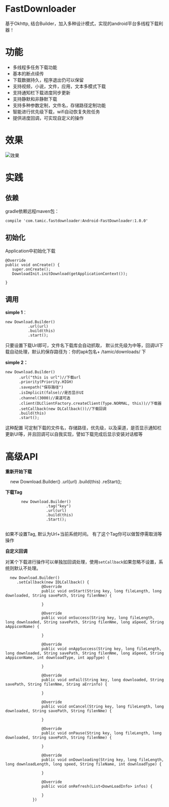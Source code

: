 # FastDownloader
基于Okhttp, 结合Builder，加入多种设计模式，实现的android平台多线程下载利器！

# 功能 #

- 多线程多任务下载功能
- 基本的断点续传
- 下载数据持久，程序退出仍可以保留
- 支持视频，小说，文件，应用，文本多模式下载
- 支持通知栏下载进度同步更新
- 支持静默和非静默下载
- 支持多种参数定制，文件名，存储路径定制功能
- 智能进行优先级下载，wifi自动恢复失败任务
- 提供进度回调，可实现自定义的操作

# 效果

![效果](https://github.com/Tamicer/FastDownloader/blob/master/GIF.gif)

# 实践 #

## 依赖 ##

gradle依赖远程maven包：


    compile 'com.tamic.fastdownloader:Android-FastDownloader:1.0.0'

## 初始化 ##

Application中初始化下载

    @Override
    public void onCreate() {
       super.onCreate();
       DownloadInit.initDownload(getApplicationContext());
  
    }

## 调用 ##

**simple 1**：

    new Download.Builder()
              .url(url)
              .build(this)
              .start();

只要设置下载Url即可，文件名下载库会自动抓取，
默认优先级为中等，回调UI下载自动处理，默认的保存路径为：你的apk包名+ /tamic/downloads/  下

**simple 2：**

     
     
     
    new Download.Builder()
          .url("this is url")//下载url
          .priority(Priority.HIGH) 
          .savepath("保存路径")
          .isImplicit(false)//是否显示UI
          .channel(3000)//渠道可选
          .client(DLClientFactory.createClient(Type.NORMAL, this))//下载器
          .setCallback(new DLCallback())//下载回调
          .build(this)
          .start();
     

这种配置 可定制下载的文件名，存储路径，优先级，以及渠道，是否显示通知栏更新UI等，并且回调可以自我实现，譬如下载完成后显示安装对话框等

# 高级API

**重新开始下载**


     new Download.Builder()
                .url(url)
                .build(this)
                .reStart();
                
             

**下载Tag**



```
       new Download.Builder()
                  .tag("key")
                  .url(url)
                  .build(this)
                  .Start();
                
 ```  

             
 
  
如果不设置Tag, 默认为Url+当前系统时间。 有了这个Tag你可以做暂停需取消等操作



**自定义回调**  

对某个下载进行操作可以单独加回调处理，使用`setCallback`如果忽略不设置，系统则默认不处理。



      new Download.Builder()
         .setCallback(new IDLCallback() {
                    @Override
                    public void onStart(String key, long fileLength, long downloaded, String savePath, String filenNme) {
                        
                    }

                    @Override
                    public void onSuccess(String key, long fileLength, long downloaded, String savePath, String filenNme, long aSpeed, String aAppiconName) {

                    }

                    @Override
                    public void onAppSuccess(String key, long fileLength, long downloaded, String savePath, String filenNme, long aSpeed, String aAppiconName, int downloadType, int appType) {

                    }

                    @Override
                    public void onFail(String key, long downloaded, String savePath, String filenNme, String aErrinfo) {

                    }

                    @Override
                    public void onCancel(String key, long fileLength, long downloaded, String savePath, String filenNme) {

                    }

                    @Override
                    public void onPause(String key, long fileLength, long downloaded, String savePath, String filenNme) {

                    }

                    @Override
                    public void onDownloading(String key, long fileLength, long downloadLength, long speed, String fileName, int downloadType) {

                    }

                    @Override
                    public void onRefresh(List<DownLoadInfo> infos) {

                    }
                })
